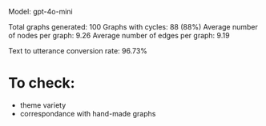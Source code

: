 Model: gpt-4o-mini

Total graphs generated: 100
Graphs with cycles: 88 (88%)
Average number of nodes per graph: 9.26
Average number of edges per graph: 9.19

Text to utterance conversion rate: 96.73%

# To check:
- theme variety
- correspondance with hand-made graphs